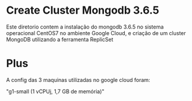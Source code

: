 # Create Cluster Mongodb 3.6.5 

Este diretorio contem a instalação do mongodb 3.6.5 no sistema operacional CentOS7 no ambiente Google Cloud, e criação de um cluster MongoDB utilizando a ferramenta ReplicSet

# Plus

A config das 3 maquinas utilizadas no google cloud foram: 

"g1-small (1 vCPUj, 1,7 GB de memória)"
